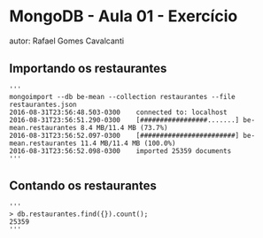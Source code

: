 # MongoDB - Aula 01 - Exercício
autor: Rafael Gomes Cavalcanti

## Importando os restaurantes

	'''
	mongoimport --db be-mean --collection restaurantes --file restaurantes.json
	2016-08-31T23:56:48.503-0300    connected to: localhost
	2016-08-31T23:56:51.290-0300    [#################.......] be-mean.restaurantes 8.4 MB/11.4 MB (73.7%)
	2016-08-31T23:56:52.097-0300    [########################] be-mean.restaurantes 11.4 MB/11.4 MB (100.0%)
	2016-08-31T23:56:52.098-0300    imported 25359 documents
	'''

## Contando os restaurantes

    '''
    > db.restaurantes.find({}).count();
	25359
    '''